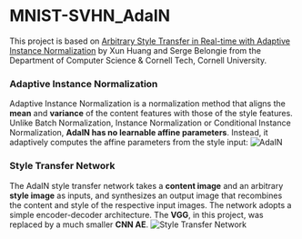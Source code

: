 # MNIST-SVHN_AdaIN
This project is based on [Arbitrary Style Transfer in Real-time with Adaptive Instance Normalization](https://arxiv.org/pdf/1703.06868.pdf) by Xun Huang and Serge Belongie from the Department of Computer Science & Cornell Tech, Cornell University. 
### Adaptive Instance Normalization
Adaptive Instance Normalization is a normalization method that aligns the **mean** and **variance** of the content features with those of the style features. Unlike Batch Normalization, Instance Normalization or Conditional Instance Normalization, **AdaIN has no learnable affine parameters**. Instead, it adaptively computes the affine parameters from the style input:
![AdaIN](https://www.henryailabs.com/ArticlePictures/StyleGAN-3.jpg)
### Style Transfer Network
The AdaIN style transfer network takes a **content image** and an arbitrary **style image** as inputs, and synthesizes an output image that recombines the content and style of the respective input images. The network adopts a simple encoder-decoder architecture. The **VGG**, in this project, was replaced by a much smaller **CNN AE**.
![Style Transfer Network](https://dade-ai.github.io/paperclip/_images/markdown-img-paste-20170615183151911.png)
